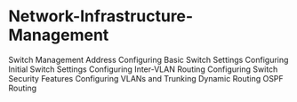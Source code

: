 # Network-Infrastructure-Management
Switch Management Address
Configuring Basic Switch Settings
Configuring Initial Switch Settings
Configuring Inter-VLAN Routing
Configuring Switch Security Features
Configuring VLANs and Trunking
Dynamic Routing
OSPF Routing
